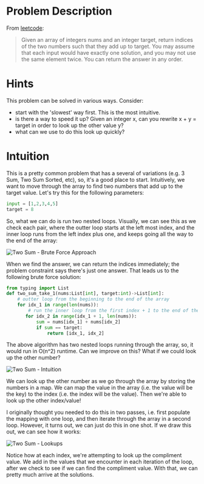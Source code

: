# Problem Description
From [leetcode](https://leetcode.com/problems/two-sum/description/):

> Given an array of integers nums and an integer target, return indices of the two numbers such that they add up to target. You may assume that each input would have exactly one solution, and you may not use the same element twice.
You can return the answer in any order.

# Hints
This problem can be solved in various ways. Consider:
- start with the 'slowest' way first. This is the most intuitive.
- is there a way to speed it up? Given an integer x, can you rewrite x + y = target in order to look up the other value y?
- what can we use to do this look up quickly?

# Intuition
This is a pretty common problem that has a several of variations (e.g. 3 Sum, Two Sum Sorted, etc), so, it's a good place to start. Intuitively, we want to move through the array to find two numbers that add up to the target value. Let's try this for the following parameters:

```python
input = [1,2,3,4,5]
target = 8
```

So, what we can do is run two nested loops. Visually, we can see this as we check each pair, where the outter loop starts at the left most index, and the inner loop runs from the left index plus one, and keeps going all the way to the end of the array:

![Two Sum - Brute Force Approach](https://drive.google.com/uc?export=view&id=14zgJ89UjjuyaBpaI9wJ6jTxiQW1SGnCt)

When we find the answer, we can return the indices immediately; the problem constraint says there's just one answer.  That leads us to the following brute force solution:

```python
from typing import List
def two_sum_take_1(nums:List[int], target:int)->List[int]:
    # outter loop from the beginning to the end of the array
    for idx_1 in range(len(nums)):
        # run the inner loop from the first index + 1 to the end of the array
       for idx_2 in range(idx_1 + 1, len(nums)):
           sum = nums[idx_1] + nums[idx_2]
           if sum == target:
               return [idx_1, idx_2]
```
The above algorithm has two nested loops running through the array, so, it would run in O(n^2) runtime. Can we improve on this? What if we could look up the other number? 

![Two Sum - Intuition](https://drive.google.com/uc?export=view&id=1GF-q9-k9ll7BH405APyhri7IVxeWsKZy)

We can look up the other number as we go through the array by storing the numbers in a map.  We can map the value in the array (i.e. the value will be the key) to the index (i.e. the index will be the value).  Then we're able to look up the other index/value! 

I originally thought you needed to do this in two passes, i.e. first populate the mapping with one loop, and then iterate through the array in a second loop.  However, it turns out, we can just do this in one shot.  If we draw this out, we can see how it works:

![Two Sum - Lookups](https://drive.google.com/uc?export=view&id=1aRuaio71HLMVMPg5Z6P7pQbamzGtu8B0)

Notice how at each index, we're attempting to look up the compliment value.  We add in the values that we encounter in each iteration of the loop, after we check to see if we can find the compliment value. With that, we can pretty much arrive at the solutions.